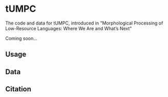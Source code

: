 # tUMPC

The code and data for tUMPC, introduced in "Morphological Processing of Low-Resource Languages:
Where We Are and What’s Next"

Coming soon...

## Usage

## Data

## Citation